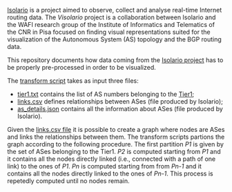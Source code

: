 [Isolario](https://isolario.it/) is a project aimed to observe, collect and analyse real-time Internet routing data. The _Visolario_ project is a collaboration between Isolario and the WAFI research group of the Institute of Informatics and Telematics of the CNR in Pisa focused on finding visual representations suited for the visualization of the Autonomous System (AS) topology and the BGP routing data.

This repository documents how data coming from the [Isolario project](https://isolario.it/) has to be properly pre-processed in order to be visualized.

The [transform script](transform.py) takes as input three files:
- [tier1.txt](input/tier1.txt) contains the list of AS numbers belonging to the [Tier1](https://en.wikipedia.org/wiki/Tier_1_network);
- [links.csv](input/links.csv) defines relationships between ASes (file produced by Isolario);
- [as_details.json](input/as_details.json) contains all the information about ASes (file produced by Isolario).

Given the [links.csv file](input/links.csv) it is possible to create a graph where nodes are ASes and links the relationships between them. The transform scripts partions the graph according to the following procedure. The first partition _P1_ is given by the set of ASes belonging to the Tier1. _P2_ is computed starting from _P1_ and it contains all the nodes directly linked (i.e., connected with a path of one link) to the ones of _P1_. _Pn_ is computed starting from from _Pn-1_ and it contains all the nodes directly linked to the ones of _Pn-1_. This process is repetedly computed until no nodes remain.